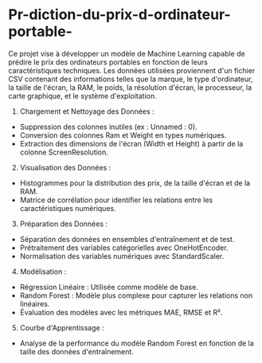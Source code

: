 # Pr-diction-du-prix-d-ordinateur-portable-

Ce projet vise à développer un modèle de Machine Learning capable de prédire le prix des 
ordinateurs portables en fonction de leurs caractéristiques techniques. Les données utilisées 
proviennent d'un fichier CSV contenant des informations telles que la marque, le type 
d'ordinateur, la taille de l'écran, la RAM, le poids, la résolution d'écran, le processeur, la 
carte graphique, et le système d'exploitation.

1. Chargement et Nettoyage des Données : 
- Suppression des colonnes inutiles (ex : Unnamed : 0). 
- Conversion des colonnes Ram et Weight en types numériques. 
- Extraction des dimensions de l'écran (Width et Height) à partir de la colonne 
ScreenResolution.

2. Visualisation des Données : 
- Histogrammes pour la distribution des prix, de la taille d'écran et de la 
RAM. 
- Matrice de corrélation pour identifier les relations entre les 
caractéristiques numériques.

3. Préparation des Données : 
- Séparation des données en ensembles d'entraînement et de test. 
- Prétraitement des variables catégorielles avec OneHotEncoder. 
- Normalisation des variables numériques avec StandardScaler.

4. Modélisation : 
- Régression Linéaire : Utilisée comme modèle de base. 
- Random Forest : Modèle plus complexe pour capturer les relations non 
linéaires. 
- Évaluation des modèles avec les métriques MAE, RMSE et R².
 
5. Courbe d'Apprentissage : 
- Analyse de la performance du modèle Random Forest en fonction de la taille 
des données d'entraînement.
